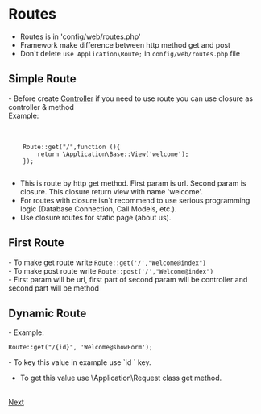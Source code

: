 # Routes
- Routes is in 'config/web/routes.php' <br>
- Framework make difference between http method get and post
- Don\`t delete <code>use Application\Route;</code> in `config/web/routes.php` file

<h2>Simple Route</h2>
 - Before create <a href="03controller.md">Controller</a> if you need to use route you can use 
 closure as controller & method <br>Example: <br><br>
<pre>
 <code>
    Route::get("/",function (){
        return \Application\Base::View('welcome');
    });   
 </code>
</pre>

- This is route by http get method. First param is url. Second param is closure.
This closure return view with name 'welcome'.
- For routes with closure isn`t recommend to use serious programming logic (Database Connection, Call Models, etc.).
- Use closure routes for static page (about us).

<h2>First Route</h2>
 - To make get route write <code>Route::get('/',"Welcome@index")</code> <br>
 - To make post route write <code>Route::post('/',"Welcome@index")</code> <br>
 - First param will be url, first part of second param will be controller and second part will be method <br>
 
<h2>Dynamic Route</h2>
- Example: <pre><code>Route::get("/{id}", 'Welcome@showForm');</code></pre>
- To key this value in example use `id ` key.

- To get this value use \Application\Request class get method.
<br>
 <a href="03controller.md">Next</a>